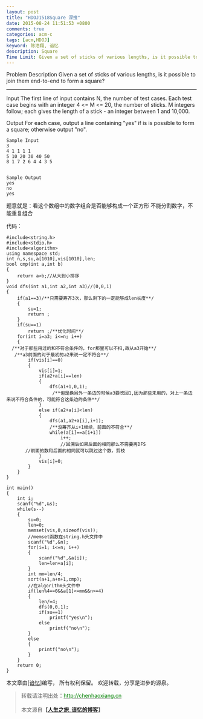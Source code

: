 ```yaml
---
layout: post
title: "HDOJ1518Square 深搜"
date: 2015-08-24 11:51:53 +0800
comments: true
categories: acm-c
tags: [acm,HDOJ]
keyword: 陈浩翔, 谙忆
description: Square 
Time Limit: Given a set of sticks of various lengths, is it possible to join them end-to-end to form a square?
---
```


Problem Description
Given a set of sticks of various lengths, is it possible to join them end-to-end to form a square?

<!-- more -->
----------

Input
The first line of input contains N, the number of test cases. Each test case begins with an integer 4 <= M <= 20, the number of sticks. M integers follow; each gives the length of a stick - an integer between 1 and 10,000.

 

Output
For each case, output a line containing "yes" if is is possible to form a square; otherwise output "no".

 
```
Sample Input
3
4 1 1 1 1
5 10 20 30 40 50
8 1 7 2 6 4 4 3 5
 

Sample Output
yes
no
yes
```

 题意就是：看这个数组中的数字组合是否能够构成一个正方形
 不能分割数字，不能重复组合

代码：

```
#include<string.h>
#include<stdio.h>
#include<algorithm>
using namespace std;
int n,s,su,a[1010],vis[1010],len;
bool cmp(int a,int b)
{
    return a>b;//从大到小排序
}
void dfs(int a1,int a2,int a3)//(0,0,1)
{
    if(a1==3)/**只需要筹齐3次，那么剩下的一定能够成len长度**/
    {
        su=1;
        return ;
    }
    if(su==1)
        return ;/**优化时间**/
    for(int i=a3; i<=n; i++)
    {
  /**对于那些用过的和不符合条件的，for那里可以不扫,故从a3开始**/
   /**a3前面的对于最初的a2来说一定不符合**/
        if(vis[i]==0)
        {
            vis[i]=1;
            if(a2+a[i]==len)
            {
                dfs(a1+1,0,1);
                 /**但是换另外一条边的时候a3要改回1,因为那些未用的，对上一条边来说不符合条件的，可能符合这条边的条件**/
            }
            else if(a2+a[i]<len)
            {
                dfs(a1,a2+a[i],i+1);
                /**没筹齐从i+1继续，前面的不符合**/
                while(a[i]==a[i+1])
                    i++;
                    //回溯后如果后面的相同那么不需要再DFS
       //前面的数和后面的相同就可以跳过这个数，剪枝
            }
            vis[i]=0;
        }
    }
}

int main()
{
    int i;
    scanf("%d",&s);
    while(s--)
    {
        su=0;
        len=0;
        memset(vis,0,sizeof(vis));
        //memset函数在string.h头文件中
        scanf("%d",&n);
        for(i=1; i<=n; i++)
        {
            scanf("%d",&a[i]);
            len=len+a[i];
        }
        int mm=len/4;
        sort(a+1,a+n+1,cmp);
        //在algorithm头文件中
        if(len%4==0&&a[1]<=mm&&n>=4)
        {
            len/=4;
            dfs(0,0,1);
            if(su==1)
                printf("yes\n");
            else
                printf("no\n");
        }
        else
        {
            printf("no\n");
        }
    }
    return 0;
}

```

本文章由<a href="http://chenhaoxiang.cn/">[谙忆]</a>编写， 所有权利保留。 
欢迎转载，分享是进步的源泉。
<blockquote cite='陈浩翔'>
<p background-color='#D3D3D3'>转载请注明出处：<a href='http://chenhaoxiang.cn'><font color="green">http://chenhaoxiang.cn</font></a><br><br>
本文源自<strong>【<a href='http://chenhaoxiang.cn' target='_blank'>人生之旅_谙忆的博客</a>】</strong></p>
</blockquote>
